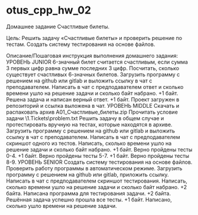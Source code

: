 # otus_cpp_hw_02
Домашнее задание
Счастливые билеты.

Цель:
Решить задачу «Счастливые билеты» и проверить решение по тестам.
Создать систему тестирования на основе файлов.


Описание/Пошаговая инструкция выполнения домашнего задания:
УРОВЕНЬ JUNIOR
6-значный билет считается счастливым,
если сумма 3 первых цифр равна сумме последних 3 цифр.
Посчитать, сколько существует счастливых 6-значных билетов.
Загрузить программу с решением на github или gitlab и выложить ссылку в чат с преподавателем.
Написать в чат с предподавателем ответ и сколько времени ушло на решение задачи и сколько байт набрано.
+1 байт. Решена задача и написан верный ответ.
+1 байт. Проект загружен в репозиторий и ссылка выложена в чат.
УРОВЕНЬ MIDDLE
Скачать и распаковать архив A01_Счастливые_билеты.zip
Прочитать условие задачи \1.Tickets\problem.txt
Решить задачу в общем случае и протестировать вручную на тестах, которые находятся в архиве.
Загрузить программу с решением на github или gitlab и выложить ссылку в чат с преподавателем.
Написать в чат с предподавателем скриншот одного из тестов.
Написать, сколько времени ушло на решение задачи и сколько байт набрано.
+1 байт. Верно пройдены тесты 0-4.
+1 байт. Верно пройдены тесты 5-7.
+1 байт. Верно пройдены тесты 8-9.
УРОВЕНЬ SENIOR
Создать систему тестирования на основе файлов.
Проверить работу программы в автоматическом режиме.
Загрузить программу с решением на github или gitlab, приложить ссылку.
Написать в чат с предподавателем скриншот тестирования.
Написать, сколько времени ушло на решение задачи и сколько байт набрано.
+2 байта. Написана программа для тестирования задачи.
+2 байта. Решённая задача успешно прошла все тесты.
+1 байт. Написано, сколько ушло времени на решение задачи.

